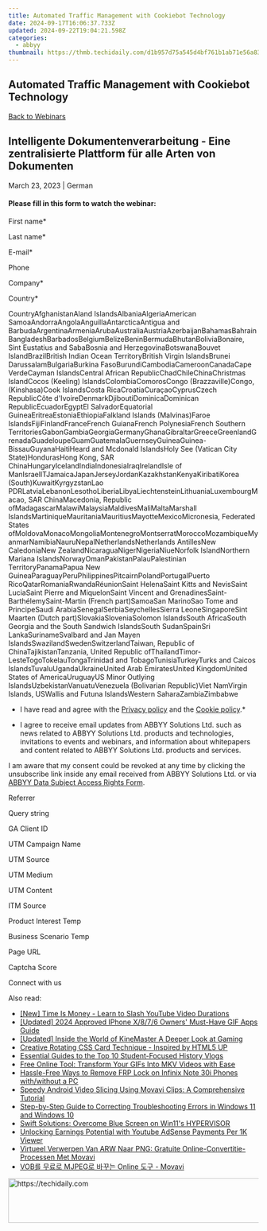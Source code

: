 ```yaml
---
title: Automated Traffic Management with Cookiebot Technology
date: 2024-09-17T16:06:37.733Z
updated: 2024-09-22T19:04:21.598Z
categories:
  - abbyy
thumbnail: https://thmb.techidaily.com/d1b957d75a545d4bf761b1ab71e56a83f74f572b9cfdc1f2dd93c379e17f7085.jpg
---
```


## Automated Traffic Management with Cookiebot Technology

[Back to Webinars](https://tools.techidaily.com/abbyy/products/)

## Intelligente Dokumentenverarbeitung - Eine zentralisierte Plattform für alle Arten von Dokumenten

March 23, 2023 | German

#### Please fill in this form to watch the webinar:

First name\*

Last name\*

E-mail\*

Phone

Company\*

Сountry\*

СountryAfghanistanAland IslandsAlbaniaAlgeriaAmerican SamoaAndorraAngolaAnguillaAntarcticaAntigua and BarbudaArgentinaArmeniaArubaAustraliaAustriaAzerbaijanBahamasBahrainBangladeshBarbadosBelgiumBelizeBeninBermudaBhutanBoliviaBonaire, Sint Eustatius and SabaBosnia and HerzegovinaBotswanaBouvet IslandBrazilBritish Indian Ocean TerritoryBritish Virgin IslandsBrunei DarussalamBulgariaBurkina FasoBurundiCambodiaCameroonCanadaCape VerdeCayman IslandsCentral African RepublicChadChileChinaChristmas IslandCocos (Keeling) IslandsColombiaComorosCongo (Brazzaville)Congo, (Kinshasa)Cook IslandsCosta RicaCroatiaCuraçaoCyprusCzech RepublicCôte d'IvoireDenmarkDjiboutiDominicaDominican RepublicEcuadorEgyptEl SalvadorEquatorial GuineaEritreaEstoniaEthiopiaFalkland Islands (Malvinas)Faroe IslandsFijiFinlandFranceFrench GuianaFrench PolynesiaFrench Southern TerritoriesGabonGambiaGeorgiaGermanyGhanaGibraltarGreeceGreenlandGrenadaGuadeloupeGuamGuatemalaGuernseyGuineaGuinea-BissauGuyanaHaitiHeard and Mcdonald IslandsHoly See (Vatican City State)HondurasHong Kong, SAR ChinaHungaryIcelandIndiaIndonesiaIraqIrelandIsle of ManIsraelITJamaicaJapanJerseyJordanKazakhstanKenyaKiribatiKorea (South)KuwaitKyrgyzstanLao PDRLatviaLebanonLesothoLiberiaLibyaLiechtensteinLithuaniaLuxembourgMacao, SAR ChinaMacedonia, Republic ofMadagascarMalawiMalaysiaMaldivesMaliMaltaMarshall IslandsMartiniqueMauritaniaMauritiusMayotteMexicoMicronesia, Federated States ofMoldovaMonacoMongoliaMontenegroMontserratMoroccoMozambiqueMyanmarNamibiaNauruNepalNetherlandsNetherlands AntillesNew CaledoniaNew ZealandNicaraguaNigerNigeriaNiueNorfolk IslandNorthern Mariana IslandsNorwayOmanPakistanPalauPalestinian TerritoryPanamaPapua New GuineaParaguayPeruPhilippinesPitcairnPolandPortugalPuerto RicoQatarRomaniaRwandaRéunionSaint HelenaSaint Kitts and NevisSaint LuciaSaint Pierre and MiquelonSaint Vincent and GrenadinesSaint-BarthélemySaint-Martin (French part)SamoaSan MarinoSao Tome and PrincipeSaudi ArabiaSenegalSerbiaSeychellesSierra LeoneSingaporeSint Maarten (Dutch part)SlovakiaSloveniaSolomon IslandsSouth AfricaSouth Georgia and the South Sandwich IslandsSouth SudanSpainSri LankaSurinameSvalbard and Jan Mayen IslandsSwazilandSwedenSwitzerlandTaiwan, Republic of ChinaTajikistanTanzania, United Republic ofThailandTimor-LesteTogoTokelauTongaTrinidad and TobagoTunisiaTurkeyTurks and Caicos IslandsTuvaluUgandaUkraineUnited Arab EmiratesUnited KingdomUnited States of AmericaUruguayUS Minor Outlying IslandsUzbekistanVanuatuVenezuela (Bolivarian Republic)Viet NamVirgin Islands, USWallis and Futuna IslandsWestern SaharaZambiaZimbabwe

* I have read and agree with the [Privacy policy](https://tools.techidaily.com/abbyy/products/) and the [Cookie policy](https://tools.techidaily.com/abbyy/products/).\*

* I agree to receive email updates from ABBYY Solutions Ltd. such as news related to ABBYY Solutions Ltd. products and technologies, invitations to events and webinars, and information about whitepapers and content related to ABBYY Solutions Ltd. products and services.  
    
I am aware that my consent could be revoked at any time by clicking the unsubscribe link inside any email received from ABBYY Solutions Ltd. or via [ABBYY Data Subject Access Rights Form](https://tools.techidaily.com/abbyy/products/).

Referrer

Query string

GA Client ID

UTM Campaign Name

UTM Source

UTM Medium

UTM Content

ITM Source

Product Interest Temp

Business Scenario Temp

Page URL

Captcha Score

Connect with us

<ins class="adsbygoogle"
     style="display:block"
     data-ad-format="autorelaxed"
     data-ad-client="ca-pub-7571918770474297"
     data-ad-slot="1223367746"></ins>

<ins class="adsbygoogle"
     style="display:block"
     data-ad-client="ca-pub-7571918770474297"
     data-ad-slot="8358498916"
     data-ad-format="auto"
     data-full-width-responsive="true"></ins>

<span class="atpl-alsoreadstyle">Also read:</span>
<div><ul>
<li><a href="https://facebook-video-share.techidaily.com/new-time-is-money-learn-to-slash-youtube-video-durations/"><u>[New] Time Is Money - Learn to Slash YouTube Video Durations</u></a></li>
<li><a href="https://article-tips.techidaily.com/updated-2024-approved-iphone-x876-owners-must-have-gif-apps-guide/"><u>[Updated] 2024 Approved IPhone X/8/7/6 Owners' Must-Have GIF Apps Guide</u></a></li>
<li><a href="https://extra-approaches.techidaily.com/updated-inside-the-world-of-kinemaster-a-deeper-look-at-gaming/"><u>[Updated] Inside the World of KineMaster A Deeper Look at Gaming</u></a></li>
<li><a href="https://fox-place.techidaily.com/creative-rotating-css-card-technique-inspired-by-html5-up/"><u>Creative Rotating CSS Card Technique - Inspired by HTML5 UP</u></a></li>
<li><a href="https://youtube-video-recordings.techidaily.com/essential-guides-to-the-top-10-student-focused-history-vlogs/"><u>Essential Guides to the Top 10 Student-Focused History Vlogs</u></a></li>
<li><a href="https://some-tips.techidaily.com/free-online-tool-transform-your-gifs-into-mkv-videos-with-ease/"><u>Free Online Tool: Transform Your GIFs Into MKV Videos with Ease</u></a></li>
<li><a href="https://bypass-frp.techidaily.com/hassle-free-ways-to-remove-frp-lock-on-infinix-note-30i-phones-withwithout-a-pc-by-drfone-android/"><u>Hassle-Free Ways to Remove FRP Lock on Infinix Note 30i Phones with/without a PC</u></a></li>
<li><a href="https://some-tips.techidaily.com/speedy-android-video-slicing-using-movavi-clips-a-comprehensive-tutorial/"><u>Speedy Android Video Slicing Using Movavi Clips: A Comprehensive Tutorial</u></a></li>
<li><a href="https://tech-recovery.techidaily.com/step-by-step-guide-to-correcting-troubleshooting-errors-in-windows-11-and-windows-10/"><u>Step-by-Step Guide to Correcting Troubleshooting Errors in Windows 11 and Windows 10</u></a></li>
<li><a href="https://windows11.techidaily.com/swift-solutions-overcome-blue-screen-on-win11s-hypervisor/"><u>Swift Solutions: Overcome Blue Screen on Win11's HYPERVISOR</u></a></li>
<li><a href="https://youtube-sure.techidaily.com/king-earnings-potential-with-youtube-adsense-payments-per-1k-viewer/"><u>Unlocking Earnings Potential with Youtube AdSense Payments Per 1K Viewer</u></a></li>
<li><a href="https://some-tips.techidaily.com/virtueel-verwerpen-van-arw-naar-png-gratuite-online-convertitie-processen-met-movavi/"><u>Virtueel Verwerpen Van ARW Naar PNG: Gratuite Online-Convertitie-Processen Met Movavi</u></a></li>
<li><a href="https://some-tips.techidaily.com/vob-mjpeg-online-movavi/"><u>VOB를 무료로 MJPEG로 바꾸는 Online 도구 - Movavi</u></a></li>
</ul></div>

<!-- affiliate ads begin -->
<a href="https://appsumo.8odi.net/c/5597632/2123732/7443" target="_top" id="2123732">
  <img src="//a.impactradius-go.com/display-ad/7443-2123732" border="0" alt="https://techidaily.com" width="600" height="90"/>
</a>
<img height="0" width="0" src="https://appsumo.8odi.net/i/5597632/2123732/7443" style="position:absolute;visibility:hidden;" border="0" />
<!-- affiliate ads end -->

